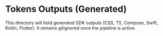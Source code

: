 # Tokens Outputs (Generated)

This directory will hold generated SDK outputs (CSS, TS, Compose, Swift, Kotlin, Flutter). It remains gitignored once
the pipeline is active.

